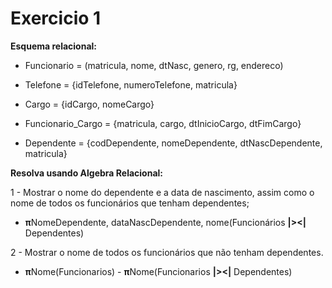 # Exercicio 1

**Esquema relacional:**

* Funcionario = (matricula, nome, dtNasc, genero, rg, endereco)

* Telefone = {idTelefone, numeroTelefone, matricula}

* Cargo = {idCargo, nomeCargo}

* Funcionario_Cargo = {matricula, cargo, dtInicioCargo, dtFimCargo}

* Dependente = {codDependente, nomeDependente, dtNascDependente, matricula}

**Resolva usando Algebra Relacional:**

1 - Mostrar o nome do dependente e a data de nascimento, assim como o nome de todos os funcionários que tenham dependentes;
* **π**NomeDependente, dataNascDependente, nome(Funcionários **|><|** Dependentes)

2 - Mostrar o nome de todos os funcionários que não tenham dependentes.
* **π**Nome(Funcionarios) - **π**Nome(Funcionarios **|><|** Dependentes)